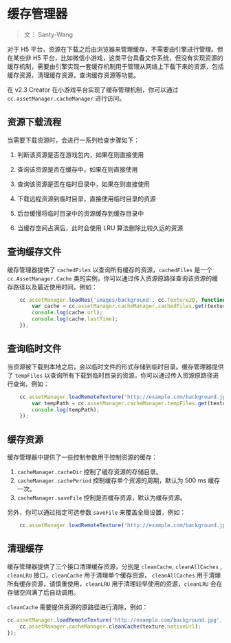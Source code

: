 # 缓存管理器

> 文： Santy-Wang

对于 H5 平台，资源在下载之后由浏览器来管理缓存，不需要由引擎进行管理。但在某些非 H5 平台，比如微信小游戏，这类平台具备文件系统，但没有实现资源的缓存机制，需要由引擎实现一套缓存机制用于管理从网络上下载下来的资源，包括缓存资源，清理缓存资源，查询缓存资源等功能。

在 v2.3 Creator 在小游戏平台实现了缓存管理机制，你可以通过 `cc.assetManager.cacheManager` 进行访问。

## 资源下载流程

当需要下载资源时，会进行一系列检查步骤如下：

1. 判断该资源是否在游戏包内，如果在则直接使用

2. 查询该资源是否在缓存中，如果在则直接使用

3. 查询该资源是否在临时目录中，如果在则直接使用

4. 下载远程资源到临时目录，直接使用临时目录的资源

5. 后台缓慢将临时目录中的资源缓存到缓存目录中

6. 当缓存空间占满后，此时会使用 LRU 算法删除比较久远的资源

## 查询缓存文件

缓存管理器提供了 `cachedFiles` 以查询所有缓存的资源，`cachedFiles` 是一个 `cc.AssetManager.Cache` 类的实例，你可以通过传入资源原路径查询该资源的缓存路径以及最近使用时间，例如：

```js
    cc.assetManager.loadRes('images/background', cc.Texture2D, function (err, texture) {
        var cache = cc.assetManager.cacheManager.cachedFiles.get(texture.nativeUrl);
        console.log(cache.url);
        console.log(cache.lastTime);
    });
```

## 查询临时文件

当资源被下载到本地之后，会以临时文件的形式存储到临时目录。缓存管理器提供了 `tempFiles` 以查询所有下载到临时目录的资源，你可以通过传入资源原路径进行查询，例如：

```js
    cc.assetManager.loadRemoteTexture('http://example.com/background.jpg', function (err, texture) {
        var tempPath = cc.assetManager.cacheManager.tempFiles.get(texture.nativeUrl);
        console.log(tempPath);
    });
```

## 缓存资源

缓存管理器中提供了一些控制参数用于控制资源的缓存：

1. `cacheManager.cacheDir` 控制了缓存资源的存储目录。
2. `cacheManager.cachePeriod` 控制缓存单个资源的周期，默认为 500 ms 缓存一次。
3. `cacheManager.saveFile` 控制是否缓存资源，默认为缓存资源。

另外，你可以通过指定可选参数 `saveFile` 来覆盖全局设置，例如：

```js
    cc.assetManager.loadRemoteTexture('http://example.com/background.jpg', { saveFile: true }, callback);
```

## 清理缓存

缓存管理器提供了三个接口清理缓存资源，分别是 `cleanCache`, `cleanAllCaches` , `cleanLRU` 接口，`cleanCache` 用于清理单个缓存资源， `cleanAllCaches` 用于清理所有缓存资源，请慎重使用，`cleanLRU` 用于清理较早使用的资源，`cleanLRU` 会在存储空间满了后自动调用。

`cleanCache` 需要提供资源的原路径进行清除，例如：

```js
cc.assetManager.loadRemoteTexture('http://example.com/background.jpg', function (err, texture) {
    cc.assetManager.cacheManager.cleanCache(texture.nativeUrl);
});
```
